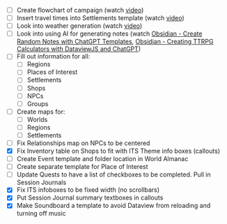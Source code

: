 - [ ] Create flowchart of campaign (watch [video]())
- [ ] Insert travel times into Settlements template (watch [video](https://www.youtube.com/watch?v=X6AT9G0uV-Y&t=1805s))
- [ ] Look into weather generation (watch [video](https://www.youtube.com/watch?v=mDSHjLJyyTs&t=222s))
- [ ] Look into using AI for generating notes (watch [Obsidian - Create Random Notes with ChatGPT Templates](https://www.youtube.com/watch?v=X9tlAZC6DSU&t=111s), [Obsidian - Creating TTRPG Calculators with DataviewJS and ChatGPT](https://www.youtube.com/watch?v=LgljhGhNWCA))
- [ ] Fill out information for all:
	- [ ] Regions
	- [ ] Places of Interest
	- [ ] Settlements
	- [ ] Shops
	- [ ] NPCs
	- [ ] Groups
- [ ] Create maps for:
	- [ ] Worlds
	- [ ] Regions
	- [ ] Settlements
- [ ] Fix Relationships map on NPCs to be centered
- [x] Fix Inventory table on Shops to fit with ITS Theme info boxes (callouts)
- [ ] Create Event template and folder location in World Almanac
- [ ] Create separate template for Place of Interest
- [ ] Update Quests to have a list of checkboxes to be completed. Pull in Session Journals
- [x] Fix ITS infoboxes to be fixed width (no scrollbars)
- [x] Put Session Journal summary textboxes in callouts
- [x] Make Soundboard a template to avoid Dataview from reloading and turning off music